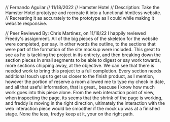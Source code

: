// Fernando Aguilar
// 11/18/2022
// Hamster Hotel
// Description: Take the Hamster Hotel prototype and recreate it into a functional html/css website. 
// Recreating it as accurately to the prototype as I could while making it website responsive.

// Peer Reviewed By: 
Chris Martinez, on 11/18/22 
I happily reviewed Freedy's assignment. All of the big pieces of the skeleton for the website were completed, per say. In other words the outline, to the sections that were part of the formation of the site mockup were included. This great to see as he is tackling the project in its entirety, and then breaking down the section pieces in small segments to be able to digest or say work towards, more sections chipping away, at the objective. We can see that there is needed work to bring this project to a full completion. Every section needs additional touch ups to get us closer to the finish product, as I mention, however the portion of reserve a room allowed me to type my check in date, and all that useful information, that is great., beacuse I know how much work goes into this piece alone. 
From the web interaction point of view, when inspecting the page, its seems that the shrink of the page is working, and freddy is moving in the right direction, ultimately the interaction with the web interaction piece would be smoother if the mock up was at a finished stage. None the less, fredyy keep at it, your on the right path. 
